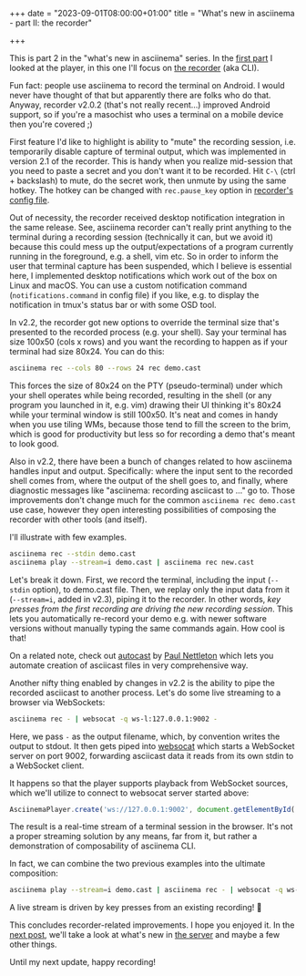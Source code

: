 +++
date = "2023-09-01T08:00:00+01:00"
title = "What's new in asciinema - part II: the recorder"

+++

This is part 2 in the "what's new in asciinema" series. In the [first
part](/post/whats-new-in-the-player/) I looked at the player, in this one I'll
focus on [the recorder](https://github.com/asciinema/asciinema) (aka CLI).

Fun fact: people use asciinema to record the terminal on Android. I would never
have thought of that but apparently there are folks who do that. Anyway,
recorder v2.0.2 (that's not really recent...) improved Android support, so if
you're a masochist who uses a terminal on a mobile device then you're covered ;)

<!--more-->

First feature I'd like to highlight is ability to "mute" the recording session,
i.e.  temporarily disable capture of terminal output, which was implemented in
version 2.1 of the recorder. This is handy when you realize mid-session that you
need to paste a secret and you don't want it to be recorded. Hit `C-\` (ctrl +
backslash) to mute, do the secret work, then unmute by using the same hotkey.
The hotkey can be changed with `rec.pause_key` option in [recorder's config
file](https://github.com/asciinema/asciinema#configuration-file).

Out of necessity, the recorder received desktop notification integration in the
same release. See, asciinema recorder can't really print anything to the
terminal during a recording session (technically it can, but we avoid it)
because this could mess up the output/expectations of a program currently
running in the foreground, e.g. a shell, vim etc. So in order to inform the user
that terminal capture has been suspended, which I believe is essential here, I
implemented desktop notifications which work out of the box on Linux and macOS.
You can use a custom notification command (`notifications.command` in config
file) if you like, e.g.  to display the notification in tmux's status bar or
with some OSD tool.

In v2.2, the recorder got new options to override the terminal size that's
presented to the recorded process (e.g. your shell). Say your terminal has size
100x50 (cols x rows) and you want the recording to happen as if your terminal
had size 80x24.  You can do this:

```bash
asciinema rec --cols 80 --rows 24 rec demo.cast
```

This forces the size of 80x24 on the PTY (pseudo-terminal) under which your
shell operates while being recorded, resulting in the shell (or any program you
launched in it, e.g. vim) drawing their UI thinking it's 80x24 while your
terminal window is still 100x50. It's neat and comes in handy when you use
tiling WMs, because those tend to fill the screen to the brim, which is good for
productivity but less so for recording a demo that's meant to look good.

Also in v2.2, there have been a bunch of changes related to how asciinema
handles input and output. Specifically: where the input sent to the recorded
shell comes from, where the output of the shell goes to, and finally, where
diagnostic messages like "asciinema: recording asciicast to ..." go to. Those
improvements don't change much for the common `asciinema rec demo.cast` use
case, however they open interesting possibilities of composing the recorder with
other tools (and itself).

I'll illustrate with few examples.

```bash
asciinema rec --stdin demo.cast
asciinema play --stream=i demo.cast | asciinema rec new.cast
```

Let's break it down. First, we record the terminal, including the input
(`--stdin` option), to demo.cast file. Then, we replay only the input data from
it (`--stream=i`, added in v2.3), piping it to the recorder. In other words,
_key presses from the first recording are driving the new recording session_.
This lets you automatically re-record your demo e.g. with newer software
versions without manually typing the same commands again. How cool is that!

On a related note, check out [autocast](https://github.com/k9withabone/autocast)
by [Paul Nettleton](https://github.com/k9withabone) which lets you automate
creation of asciicast files in very comprehensive way.

Another nifty thing enabled by changes in v2.2 is the ability to pipe the
recorded asciicast to another process. Let's do some live streaming to a browser
via WebSockets:

```bash
asciinema rec - | websocat -q ws-l:127.0.0.1:9002 -
```

Here, we pass `-` as the output filename, which, by convention writes the output
to stdout. It then gets piped into [websocat](https://github.com/vi/websocat)
which starts a WebSocket server on port 9002, forwarding asciicast data it reads
from its own stdin to a WebSocket client.

It happens so that the player supports playback from WebSocket sources, which
we'll utilize to connect to websocat server started above:

```javascript
AsciinemaPlayer.create('ws://127.0.0.1:9002', document.getElementById('demo'));
```

The result is a real-time stream of a terminal session in the browser. It's not
a proper streaming solution by any means, far from it, but rather a
demonstration of composability of asciinema CLI.

In fact, we can combine the two previous examples into the ultimate composition:

```bash
asciinema play --stream=i demo.cast | asciinema rec - | websocat -q ws-l:127.0.0.1:9002 -
```

A live stream is driven by key presses from an existing recording! 🤯

This concludes recorder-related improvements. I hope you enjoyed it. In the [next
post](/post/whats-new-in-the-server/), we'll take a look at what's new in [the
server](https://github.com/asciinema/asciinema-server) and maybe a few other
things.

Until my next update, happy recording!
